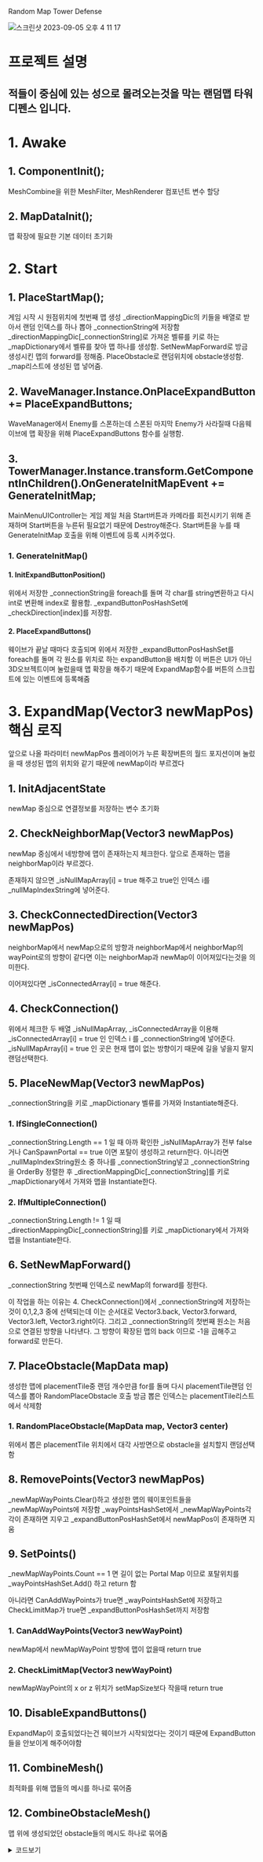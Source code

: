 Random Map Tower Defense

![스크린샷 2023-09-05 오후 4 11 17](https://github.com/Mings1027/UnityGame/assets/100500113/22cd8fc8-9953-4bd9-8be4-adb24eb22ed7)

# 프로젝트 설명

## 적들이 중심에 있는 성으로 몰려오는것을 막는 랜덤맵 타워디펜스 입니다.

# 1. Awake
## 1. ComponentInit();
MeshCombine을 위한 MeshFilter, MeshRenderer 컴포넌트 변수 할당

## 2. MapDataInit();
맵 확장에 필요한 기본 데이터 초기화

# 2. Start
## 1. PlaceStartMap();
게임 시작 시 원점위치에 첫번째 맵 생성
_directionMappingDic의 키들을 배열로 받아서 랜덤 인덱스를 하나 뽑아 _connectionString에 저장함
_directionMappingDic[_connectionString]로 가져온 벨류를 키로 하는 _mapDictionary에서 벨류를 찾아 맵 하나를 생성함.
SetNewMapForward로 방금 생성시킨 맵의 forward를 정해줌.
PlaceObstacle로 랜덤위치에 obstacle생성함.
_map리스트에 생성된 맵 넣어줌.

## 2. WaveManager.Instance.OnPlaceExpandButton += PlaceExpandButtons;
WaveManager에서 Enemy를 스폰하는데 스폰된 마지막 Enemy가 사라질때 다음웨이브에 맵 확장을 위해
PlaceExpandButtons 함수를 실행함.

## 3. TowerManager.Instance.transform.GetComponentInChildren<MainMenuUIController>().OnGenerateInitMapEvent += GenerateInitMap;
MainMenuUIController는 게임 제일 처음 Start버튼과 카메라를 회전시키기 위해 존재하며 Start버튼을 누른뒤 필요없기 때문에 Destroy해준다.
Start버튼을 누를 때 GenerateInitMap 호출을 위해 이벤트에 등록 시켜주었다.
### 1. GenerateInitMap()
#### 1. InitExpandButtonPosition()
위에서 저장한 _connectionString을 foreach를 돌며 각 char를 string변환하고 다시 int로 변환해 index로 활용함.
_expandButtonPosHashSet에 _checkDirection[index]를 저장함.

#### 2. PlaceExpandButtons()
웨이브가 끝날 때마다 호출되며 위에서 저장한 _expandButtonPosHashSet를 foreach를 돌며 각 원소를 위치로 하는 expandButton을 배치함
이 버튼은 UI가 아닌 3D오브젝트이며 눌렀을때 맵 확장을 해주기 때문에 ExpandMap함수를 버튼의 스크립트에 있는 이벤트에 등록해줌

# 3. ExpandMap(Vector3 newMapPos) 핵심 로직
앞으로 나올 파라미터 newMapPos 플레이어가 누른 확장버튼의 월드 포지션이며 눌렀을 때 생성된 맵의 위치와 같기 때문에 newMap이라 부르겠다

## 1. InitAdjacentState
newMap 중심으로 연결정보를 저장하는 변수 초기화

## 2. CheckNeighborMap(Vector3 newMapPos)
newMap 중심에서 네방향에 맵이 존재하는지 체크한다.
앞으로 존재하는 맵을 neighborMap이라 부르겠다.

존재하지 않으면 _isNullMapArray[i] = true 해주고 true인 인덱스 i를 _nullMapIndexString에 넣어준다.

## 3. CheckConnectedDirection(Vector3 newMapPos)
neighborMap에서 newMap으로의 방향과 neighborMap에서 neighborMap의 wayPoint로의 방향이 같다면
이는 neighborMap과 newMap이 이어져있다는것을 의미한다.

이어져있다면 _isConnectedArray[i] = true 해준다.

## 4. CheckConnection()
위에서 체크한 두 배열 _isNullMapArray, _isConnectedArray을 이용해 
_isConnectedArray[i] = true 인 인덱스 i 를 _connectionString에 넣어준다.
_isNullMapArray[i] = true 인 곳은 현재 맵이 없는 방향이기 때문에 길을 넣을지 말지 랜덤선택한다.

## 5. PlaceNewMap(Vector3 newMapPos)
_connectionString을 키로 _mapDictionary 벨류를 가져와 Instantiate해준다.

### 1. IfSingleConnection()
_connectionString.Length == 1 일 때
아까 확인한 _isNullMapArray가 전부 false거나 CanSpawnPortal == true 이면 포탈이 생성하고 return한다.
아니라면 _nullMapIndexString원소 중 하나를 _connectionString넣고 _connectionString을 OrderBy 정렬한 후 
_directionMappingDic[_connectionString]를 키로 _mapDictionary에서 가져와 맵을 Instantiate한다.

### 2. IfMultipleConnection()
_connectionString.Length != 1 일 때
_directionMappingDic[_connectionString]를 키로 _mapDictionary에서 가져와 맵을 Instantiate한다.


## 6. SetNewMapForward()

_connectionString 첫번째 인덱스로 newMap의 forward를 정한다.

이 작업을 하는 이유는 4. CheckConnection()에서 _connectionString에 저장하는것이 0,1,2,3 중에 선택되는데 
이는 순서대로 Vector3.back, Vector3.forward, Vector3.left, Vector3.right이다. 그리고 _connectionString의 첫번째 원소는 처음으로 연결된 방향을 나타낸다. 그 방향이 확장된 맵의 back 이므로 -1을 곱해주고 forward로 만든다.

## 7. PlaceObstacle(MapData map)

생성한 맵에 placementTile중 랜덤 개수만큼 for를 돌며 다시 placementTile랜덤 인덱스를 뽑아 RandomPlaceObstacle 호출
방금 뽑은 인덱스는 placementTile리스트에서 삭제함

### 1. RandomPlaceObstacle(MapData map, Vector3 center)

위에서 뽑은 placementTile 위치에서 대각 사방면으로 obstacle을 설치할지 랜덤선택함

## 8. RemovePoints(Vector3 newMapPos)

_newMapWayPoints.Clear()하고 생성한 맵의 웨이포인트들을 _newMapWayPoints에 저장함
_wayPointsHashSet에서 _newMapWayPoints각각이 존재하면 지우고
_expandButtonPosHashSet에서 newMapPos이 존재하면 지움

## 9. SetPoints()

_newMapWayPoints.Count == 1 면 길이 없는 Portal Map 이므로 포탈위치를 _wayPointsHashSet.Add() 하고 return 함

아니라면 CanAddWayPoints가 true면 _wayPointsHashSet에 저장하고 CheckLimitMap가 true면 _expandButtonPosHashSet까지 저장함

### 1. CanAddWayPoints(Vector3 newWayPoint)

newMap에서 newMapWayPoint 방향에 맵이 없을때 return true 

### 2. CheckLimitMap(Vector3 newWayPoint)

newMapWayPoint의 x or z 위치가 setMapSize보다 작을때 return true

## 10. DisableExpandButtons()

ExpandMap이 호출되었다는건 웨이브가 시작되었다는 것이기 때문에 ExpandButton들을 안보이게 해주어야함

## 11. CombineMesh()

최적화를 위해 맵들의 메시를 하나로 묶어줌

## 12. CombineObstacleMesh()

맵 위에 생성되었던 obstacle들의 메시도 하나로 묶어줌


<details>
<summary>코드보기</summary>

```c#
using System.Collections.Generic;
using System.Linq;
using Cysharp.Threading.Tasks;
using DataControl;
using GameControl;
using ManagerControl;
using UIControl;
using UnityEngine;
using Random = UnityEngine.Random;

namespace MapControl
{
    public class MapController : MonoBehaviour
    {
        private MeshFilter _meshFilter;
        private MeshRenderer _meshRenderer;
        private MeshFilter _obstacleMeshFilter;
        private MeshRenderer _obstacleMeshRenderer;

        private GameObject _newMapObject;

        private string _connectionString;
        private string _nullMapIndexString;

        private Vector3 _newMapPosition;
        private Vector3 _newMapForward;
        private Vector3 _dirToWayPoint;

        private Vector3[] _checkDirection;
        private List<GameObject> _map;
        private List<Vector3> _newMapWayPoints;
        private List<MeshFilter> _meshFilters;
        private List<MeshFilter> _obstacleMeshFilters;

        private HashSet<Vector3> _expandButtonPosHashSet;
        private List<Vector3> _expandButtonPosList;

        private List<ExpandMapButton> _expandButtons;

        private MapData[] _neighborMapArray;

        private bool[] _isNullMapArray;
        private bool[] _isConnectedArray;

        private Dictionary<string, GameObject> _mapDictionary;
        private Dictionary<string, string> _directionMappingDic;

        private HashSet<Vector3> _wayPointsHashSet;

        [SerializeField] private int mapSize;
        [SerializeField] private GameObject[] mapPrefabs;
        [SerializeField] private GameObject[] obstaclePrefabs;
        [SerializeField] private GameObject[] uniqueMap;
        [SerializeField] private LayerMask groundLayer;
        [SerializeField, Range(0, 100)] private int portalSpawnProbability;
        [SerializeField] private int maxSize;
        [SerializeField] private Transform obstacleMesh;
#if UNITY_EDITOR
        [SerializeField] private int mapCount;
#endif

        #region Unity Event

        private void Awake()
        {
            ComponentInit();
            MapDataInit();
        }

        private void Start()
        {
            PlaceStartMap();

            WaveManager.Instance.OnPlaceExpandButton += PlaceExpandButtons;

            TowerManager.Instance.transform.GetComponentInChildren<MainMenuUIController>().OnGenerateInitMapEvent +=
                GenerateInitMap;
        }
#if UNITY_EDITOR
        private void OnDrawGizmos()
        {
            Gizmos.color = Color.red;
            foreach (var way in _wayPointsHashSet)
            {
                Gizmos.DrawSphere(way, 1);
            }
        }
#endif

        #endregion

        #region Init

        private void ComponentInit()
        {
            _meshFilter = GetComponent<MeshFilter>();
            _meshRenderer = GetComponent<MeshRenderer>();
            _obstacleMeshFilter = obstacleMesh.GetComponent<MeshFilter>();
            _obstacleMeshRenderer = obstacleMesh.GetComponent<MeshRenderer>();
        }

        private void MapDataInit()
        {
            _checkDirection = new[]
            {
                Vector3.back * mapSize, Vector3.forward * mapSize, Vector3.left * mapSize,
                Vector3.right * mapSize
            };
            _map = new List<GameObject>();
            _newMapWayPoints = new List<Vector3>(4);
            _meshFilters = new List<MeshFilter>(150);
            _obstacleMeshFilters = new List<MeshFilter>(150);

            _expandButtonPosHashSet = new HashSet<Vector3>();
            _expandButtonPosList = new List<Vector3>();
            _expandButtons = new List<ExpandMapButton>(50);


            _neighborMapArray = new MapData[4];
            _isNullMapArray = new bool[4];
            _isConnectedArray = new bool[4];

            _mapDictionary = new Dictionary<string, GameObject>();
            for (var i = 0; i < mapPrefabs.Length; i++)
            {
                var mapName = mapPrefabs[i].name.Split('_')[0];
                _mapDictionary.Add(mapName, mapPrefabs[i]);
            }

            _directionMappingDic = new Dictionary<string, string>
            {
                { "01", "S" }, { "02", "L" }, { "03", "R" }, { "12", "R" }, { "13", "L" }, { "23", "S" },
                { "012", "SL" }, { "013", "SR" }, { "023", "LR" }, { "123", "LR" },
                { "0123", "SLR" }
            };

            _wayPointsHashSet = new HashSet<Vector3>();
        }

        private void PlaceStartMap()
        {
            var ranIndex = Random.Range(0, _directionMappingDic.Count);
            _connectionString = _directionMappingDic.Keys.ToArray()[ranIndex];

            _newMapObject = Instantiate(_mapDictionary[_directionMappingDic[_connectionString]], transform);

            _newMapObject.TryGetComponent(out MapData mapData);
            SetNewMapForward(mapData);
            PlaceObstacle(mapData);
            _map.Add(_newMapObject);
        }

        private void GenerateInitMap()
        {
            InitExpandButtonPosition();
            PlaceExpandButtons();

            // while (mapCount > _map.Count)
            // {
            //     var index = 0;
            //     for (int i = 0; i < _expandButtons.Count; i++)
            //     {
            //         if (_expandButtons[i].gameObject.activeSelf)
            //         {
            //             var ran = Random.Range(0, 2);
            //             if (ran == 1)
            //             {
            //                 index = i;
            //                 break;
            //             }
            //         }
            //     }
            //
            //     _expandButtons[index].Expand();
            //     await UniTask.Yield();
            //     PlaceExpandButtons();
            // }
        }

        private void InitExpandButtonPosition()
        {
            foreach (var indexChar in _connectionString)
            {
                var index = int.Parse(indexChar.ToString());
                _expandButtonPosHashSet.Add(_checkDirection[index]);
            }
        }

        #endregion

        private void ExpandMap(Vector3 newMapPos)
        {
            InitAdjacentState();

            CheckNeighborMap(newMapPos);

            CheckConnectedDirection(newMapPos);

            CheckConnection();

            PlaceNewMap(newMapPos);

            ObjectPoolManager.Get(StringManager.ExpandMapSmoke, newMapPos);
            _newMapObject.TryGetComponent(out MapData mapData);

            SetNewMapForward(mapData);

            PlaceObstacle(mapData);

            RemovePoints(mapData, newMapPos);

            SetPoints();

            DisableExpandButtons();

            CombineMesh();

            CombineObstacleMesh();
            WaveManager.Instance.StartWave(_wayPointsHashSet.ToArray());
        }

        private void InitAdjacentState()
        {
            for (var i = 0; i < _neighborMapArray.Length; i++)
            {
                _neighborMapArray[i] = null;
                _isNullMapArray[i] = false;
                _isConnectedArray[i] = false;
            }
        }

        private void CheckNeighborMap(Vector3 newMapPos)
        {
            for (var i = 0; i < _checkDirection.Length; i++)
            {
                var ray = new Ray(newMapPos, _checkDirection[i]);
                if (Physics.SphereCast(ray, 2, out var hit, mapSize, groundLayer))
                {
                    if (hit.collider.TryGetComponent(out MapData mapData))
                    {
                        _neighborMapArray[i] = mapData;
                    }
                }
                else
                {
                    _isNullMapArray[i] = true;
                }
            }
        }

        private void CheckConnectedDirection(Vector3 newMapPos)
        {
            for (var i = 0; i < _neighborMapArray.Length; i++)
            {
                if (_isNullMapArray[i]) continue;

                var neighborPos = _neighborMapArray[i].transform.position;
                var neighborToNewMapDir = (newMapPos - neighborPos).normalized;
                var neighborWayPoints = _neighborMapArray[i].wayPointList;
                for (var j = 0; j < neighborWayPoints.Count; j++)
                {
                    var dir = (neighborWayPoints[j] - neighborPos).normalized;

                    if (neighborToNewMapDir != dir) continue;
                    _isConnectedArray[i] = true;
                }
            }
        }

        private void CheckConnection()
        {
            _connectionString = null;
            _nullMapIndexString = null;
            for (var i = 0; i < _isNullMapArray.Length; i++)
            {
                if (_isNullMapArray[i])
                {
                    _nullMapIndexString += i;
                    var ran = Random.Range(0, 2);
                    if (ran == 1) _connectionString += i;
                }
                else
                {
                    if (_isConnectedArray[i]) _connectionString += i;
                }
            }
        }

        private void PlaceNewMap(Vector3 newMapPos)
        {
            if (_connectionString == null) return;
            var prefabInstantiate = _connectionString.Length == 1 ? IfSingleConnection() : IfMultipleConnection();

            _newMapObject = Instantiate(prefabInstantiate, newMapPos, Quaternion.identity, transform);
            _map.Add(_newMapObject);
        }

        private void SetNewMapForward(MapData map)
        {
            var firstIndex = int.Parse(_connectionString[0].ToString());
            _newMapForward = -_checkDirection[firstIndex];
            _newMapObject.transform.forward = _newMapForward;
            map.SetWayPoint(mapSize / 2);
        }

        private void PlaceObstacle(MapData map)
        {
            var count = Random.Range(0, map.placementTile.Count);
            for (int i = 0; i < count; i++)
            {
                var ranIndex = Random.Range(0, map.placementTile.Count);
                RandomPlaceObstacle(map, map.placementTile[ranIndex]);
                map.placementTile.RemoveAt(ranIndex);
            }
        }

        private void RandomPlaceObstacle(MapData map, Vector3 center)
        {
            var diagonalCount = Random.Range(0, map.diagonalDir.Count);
            for (int i = 0; i < diagonalCount; i++)
            {
                var ranIndex = Random.Range(0, map.diagonalDir.Count);
                var pos = center + map.diagonalDir[ranIndex];
                map.diagonalDir.RemoveAt(ranIndex);

                var ranObstacle = Random.Range(0, obstaclePrefabs.Length);
                Instantiate(obstaclePrefabs[ranObstacle], pos, Quaternion.Euler(0, Random.Range(0, 360), 0),
                    obstacleMesh);
            }
        }

        private GameObject IfSingleConnection()
        {
            if (_nullMapIndexString == null || CanSpawnPortal())
            {
                return uniqueMap[0];
            }

            _connectionString += _nullMapIndexString[Random.Range(0, _nullMapIndexString.Length)];
            _connectionString = string.Concat(_connectionString.OrderBy(c => c));
            return _mapDictionary[_directionMappingDic[_connectionString]];
        }

        private GameObject IfMultipleConnection()
        {
            return _mapDictionary[_directionMappingDic[_connectionString]];
        }

        private bool CanSpawnPortal()
        {
            var ranProbability = Random.Range(0, 100);
            return ranProbability <= portalSpawnProbability;
        }

        private void RemovePoints(MapData mapData, Vector3 newMapPos)
        {
            _newMapWayPoints.Clear();
            for (var i = 0; i < mapData.wayPointList.Count; i++)
            {
                _newMapWayPoints.Add(mapData.wayPointList[i]);
            }

            for (var i = 0; i < _newMapWayPoints.Count; i++)
            {
                _wayPointsHashSet.RemoveWhere(p => p == _newMapWayPoints[i]);
            }

            _expandButtonPosHashSet.RemoveWhere(p => p == newMapPos);
        }

        private void SetPoints()
        {
            //For Portal Map
            if (_newMapWayPoints.Count == 1)
            {
                _wayPointsHashSet.Add(_newMapObject.transform.position + _newMapObject.transform.forward * 4);
                return;
            }

            for (var i = 0; i < _newMapWayPoints.Count; i++)
            {
                if (CanAddWayPoints(_newMapWayPoints[i]))
                {
                    _wayPointsHashSet.Add(_newMapPosition + _dirToWayPoint * mapSize * 0.5f);
                    if (CheckLimitMap(_newMapWayPoints[i]))
                        _expandButtonPosHashSet.Add(_newMapPosition + _dirToWayPoint * mapSize);
                }
            }
        }

        private void DisableExpandButtons()
        {
            for (var i = 0; i < _expandButtonPosList.Count; i++)
            {
                if (_expandButtons[i].gameObject.activeSelf) _expandButtons[i].gameObject.SetActive(false);
            }

            _expandButtons.Clear();
        }

        //Call When Wave is over
        private void PlaceExpandButtons()
        {
            SoundManager.Instance.PlayBGM(StringManager.WaveBreak);
            _expandButtonPosList.Clear();
            _expandButtonPosList = _expandButtonPosHashSet.ToList();

            for (var i = 0; i < _expandButtonPosList.Count; i++)
            {
                _expandButtons.Add(ObjectPoolManager.Get<ExpandMapButton>(StringManager.ExpandButton,
                    _expandButtonPosList[i], Quaternion.Euler(0, 45, 0)));
                _expandButtons[i].OnExpandMapEvent += ExpandMap;
            }
        }

        private void CombineMesh()
        {
            _meshFilters.Clear();
            for (var i = 0; i < _map.Count; i++)
            {
                if (_map[i].transform.GetChild(0).TryGetComponent(out MeshFilter m))
                {
                    _meshFilters.Add(m);
                }
            }

            var combineInstance = new CombineInstance[_meshFilters.Count];

            for (var i = 0; i < _meshFilters.Count; i++)
            {
                combineInstance[i].mesh = _meshFilters[i].sharedMesh;
                combineInstance[i].transform = _meshFilters[i].transform.localToWorldMatrix;
            }

            var mesh = _meshFilter.mesh;
            mesh.Clear();
            mesh.CombineMeshes(combineInstance);
            if (_meshFilters[0].TryGetComponent(out MeshRenderer r))
            {
                _meshRenderer.sharedMaterial = r.sharedMaterial;
            }

            for (var i = 0; i < _meshFilters.Count; i++)
            {
                if (_meshFilters[i].TryGetComponent(out MeshRenderer meshRenderer))
                {
                    Destroy(meshRenderer);
                }
            }

        }

        private void CombineObstacleMesh()
        {
            _obstacleMeshFilters.Clear();
            for (var i = 0; i < obstacleMesh.childCount; i++)
            {
                if (obstacleMesh.GetChild(i).GetChild(0).TryGetComponent(out MeshFilter m))
                {
                    _obstacleMeshFilters.Add(m);
                }
            }

            if (_obstacleMeshFilters.Count <= 0) return;

            var combineInstance = new CombineInstance[_obstacleMeshFilters.Count];
            for (var i = 0; i < _obstacleMeshFilters.Count; i++)
            {
                combineInstance[i].mesh = _obstacleMeshFilters[i].sharedMesh;
                combineInstance[i].transform = _obstacleMeshFilters[i].transform.localToWorldMatrix;
            }

            var mesh = _obstacleMeshFilter.mesh;
            mesh.Clear();
            mesh.CombineMeshes(combineInstance);
            if (_obstacleMeshFilters[0].TryGetComponent(out MeshRenderer r))
            {
                _obstacleMeshRenderer.sharedMaterial = r.sharedMaterial;
            }

            for (var i = 0; i < _obstacleMeshFilters.Count; i++)
            {
                if (_obstacleMeshFilters[i].TryGetComponent(out MeshRenderer meshRenderer))
                    Destroy(meshRenderer);
            }
        }

        // You can add wayPoints where no ground.
        private bool CanAddWayPoints(Vector3 newWayPoint)
        {
            _newMapPosition = _newMapObject.transform.position;
            _dirToWayPoint = (newWayPoint - _newMapPosition).normalized;
            if (_dirToWayPoint == Vector3.zero) return false;
            var ray = new Ray(_newMapPosition, _dirToWayPoint);
            return !Physics.SphereCast(ray, 2, mapSize, groundLayer);
        }

        // You can add newMap in maxSize
        private bool CheckLimitMap(Vector3 newWayPoint)
        {
            var setMapSize = maxSize * mapSize;
            return newWayPoint.x >= -setMapSize && newWayPoint.x <= setMapSize &&
                   newWayPoint.z >= -setMapSize && newWayPoint.z <= setMapSize;
        }
    }
}
```
</details>

























